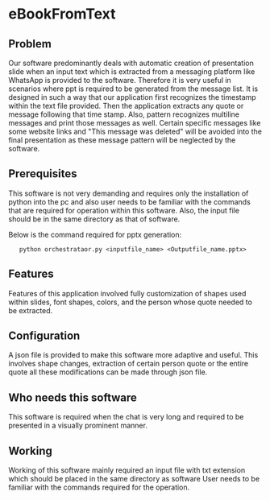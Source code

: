 # eBookFromText
## Problem
Our software predominantly deals with automatic creation of presentation slide when an input text which is extracted from a messaging platform like WhatsApp is provided to the software. Therefore it is very useful in scenarios where ppt is required to be generated from the message list. It is designed in such a way that our application first recognizes the timestamp within the text file provided. Then the application extracts any quote or message following that time stamp. Also, pattern recognizes multiline messages and print those messages as well. Certain specific messages like some website links and "This message was deleted" will be avoided into the final presentation as these message pattern will be neglected by the software.

## Prerequisites
This software is not very demanding and requires only the installation of python into the pc and also user needs to be familiar with the commands that are required for operation within this software. Also, the input file should be in the same directory as that of software.

Below is the command required for pptx generation:

       python orchestrataor.py <inputfile_name> <Outputfile_name.pptx>
  
## Features
Features of this application involved fully customization of shapes used within slides, font shapes,  colors, and the person whose quote needed to be extracted.

## Configuration
A json file is provided to make this software more adaptive and useful. This involves shape changes, extraction of certain person quote or the entire quote all these modifications can be made through json file.

## Who needs this software
This software is required when the chat is very long and required to be presented in a visually prominent manner.

## Working
Working of this software mainly required an input file with txt extension which should be placed in the same directory as software
User needs to be familiar with the commands required for the operation.
